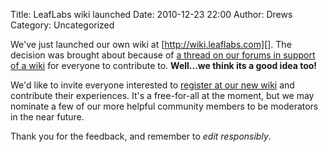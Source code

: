 Title: LeafLabs wiki launched
Date: 2010-12-23 22:00
Author: Drews
Category: Uncategorized

We've just launched our own wiki at [http://wiki.leaflabs.com][]. The
decision was brought about because of [a thread on our forums in support
of a wiki][] for everyone to contribute to. **Well...we think its a good
idea too!**

We'd like to invite everyone interested to [register at our new wiki][]
and contribute their experiences. It's a free-for-all at the moment, but
we may nominate a few of our more helpful community members to be
moderators in the near future.

Thank you for the feedback, and remember to *edit responsibly*.

  [http://wiki.leaflabs.com]: http://wiki.leaflabs.com
  [a thread on our forums in support of a wiki]: http://forums.leaflabs.com/topic.php?id=576#post-3147
  [register at our new wiki]: http://wiki.leaflabs.com/index.php?title=Special:UserLogin&type=signup&returnto=Main_Page
